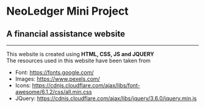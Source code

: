 # NeoLedger Mini Project

## A financial assistance website
---
This website is created using **HTML, CSS, JS and JQUERY** <br/>
The resources used in this website have been taken from <br/>
* Font: https://fonts.google.com/
* Images: https://www.pexels.com/
* Icons: https://cdnjs.cloudflare.com/ajax/libs/font-awesome/6.1.2/css/all.min.css
* JQuery: https://cdnjs.cloudflare.com/ajax/libs/jquery/3.6.0/jquery.min.js

